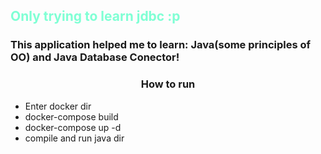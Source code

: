 <h2 style="color: aquamarine;"> Only trying to learn jdbc :p </h2> 

<h3>This application helped me to learn: Java(some principles of OO) and Java Database Conector!</h3>


<h3 style="text-align: center"> How to run</h3>

* Enter docker dir 
* docker-compose build
* docker-compose up -d
* compile and run java dir

